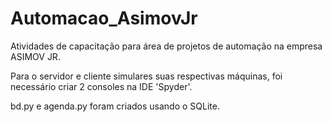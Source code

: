 # Automacao_AsimovJr

Atividades de capacitação para área de projetos de automação na empresa ASIMOV JR.

Para o servidor e cliente simulares suas respectivas máquinas, foi necessário criar 2 consoles na IDE 'Spyder'.

bd.py e agenda.py foram criados usando o SQLite. 
